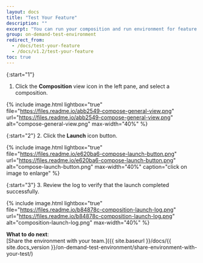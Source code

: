 ```yaml
---
layout: docs
title: "Test Your Feature"
description: ""
excerpt: "You can run your composition and run environment for feature testing purposes."
group: on-demand-test-environment
redirect_from:
  - /docs/test-your-feature
  - /docs/v1.2/test-your-feature
toc: true
---
```

{:start="1"}
1. Click the **Composition** view icon in the left pane, and select a composition.

{% include 
image.html 
lightbox="true" 
file="https://files.readme.io/abb2549-compose-general-view.png" 
url="https://files.readme.io/abb2549-compose-general-view.png"
alt="compose-general-view.png" 
max-width="40%"
%}

{:start="2"}
2. Click the **Launch** icon button.

{% include 
image.html 
lightbox="true" 
file="https://files.readme.io/e620ba6-compose-launch-button.png" 
url="https://files.readme.io/e620ba6-compose-launch-button.png"
alt="compose-launch-button.png" 
max-width="40%"
caption="click on image to enlarge"
%}

{:start="3"}
3. Review the log to verify that the launch completed successfully.

{% include 
image.html 
lightbox="true" 
file="https://files.readme.io/b84878c-composition-launch-log.png" 
url="https://files.readme.io/b84878c-composition-launch-log.png"
alt="composition-launch-log.png" 
max-width="40%"
%}

**What to do next**:    
[Share the environment with your team.]({{ site.baseurl }}/docs/{{ site.docs_version }}/on-demand-test-environment/share-environment-with-your-test/)
